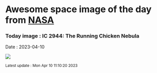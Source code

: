 
# Awesome space image of the day from [NASA](https://api.nasa.gov/)

### Today image : IC 2944: The Running Chicken Nebula
Date : 2023-04-10

![](https://apod.nasa.gov/apod/image/2304/ChickenRun_Stern_960.jpg)

<small>Latest update : Mon Apr 10 11:10:20 2023</small>
        